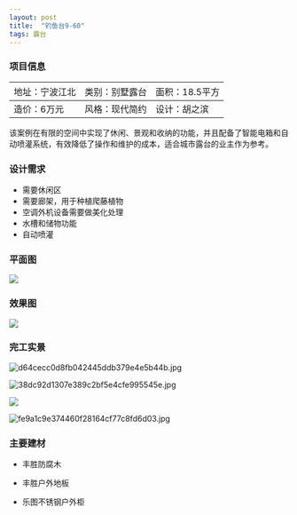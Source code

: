 ```yaml
---
layout: post
title:  "钓鱼台9-60"
tags: 露台
---
```




### 项目信息

| <span style="font-weight:normal;">地址：宁波江北</span> | <span style="font-weight:normal;">类别：别墅露台</span> | <span style="font-weight:normal;">面积：18.5平方</span> |
| :------------------------------------------------------ | :------------------------------------------------------ | :------------------------------------------------------ |
| 造价：6万元                                             | 风格：现代简约                                          | 设计：胡之滨                                            |

该案例在有限的空间中实现了休闲、景观和收纳的功能，并且配备了智能电箱和自动喷灌系统，有效降低了操作和维护的成本，适合城市露台的业主作为参考。

### 设计需求

- 需要休闲区
- 需要廊架，用于种植爬藤植物
- 空调外机设备需要做美化处理
- 水槽和储物功能
- 自动喷灌

### 平面图

![](https://github.com/hzb661/hzb661.github.io/blob/main/images/diaoyutai9-60/wechat_2025-08-12_110148_203.png?raw=true)

### 效果图

![](https://github.com/hzb661/hzb661.github.io/blob/main/images/diaoyutai9-60/9e5b6ab7bf54998794282fc86dde7971.jpg?raw=true)

### 完工实景

![d64cecc0d8fb042445ddb379e4e5b44b.jpg](https://github.com/hzb661/hzb661.github.io/blob/main/images/diaoyutai9-60/d64cecc0d8fb042445ddb379e4e5b44b.jpg?raw=true)

![38dc92d1307e389c2bf5e4cfe995545e.jpg](https://github.com/hzb661/hzb661.github.io/blob/main/images/diaoyutai9-60/38dc92d1307e389c2bf5e4cfe995545e.jpg?raw=true)

![](https://github.com/hzb661/hzb661.github.io/blob/main/images/diaoyutai9-60/1.png?raw=true)

![fe9a1c9e374460f28164cf77c8fd6d03.jpg](https://github.com/hzb661/hzb661.github.io/blob/main/images/diaoyutai9-60/fe9a1c9e374460f28164cf77c8fd6d03.jpg?raw=true)

### 主要建材

- 丰胜防腐木

- 丰胜户外地板
- 乐图不锈钢户外柜